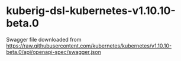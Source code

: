 # kuberig-dsl-kubernetes-v1.10.10-beta.0

Swagger file downloaded from https://raw.githubusercontent.com/kubernetes/kubernetes/v1.10.10-beta.0/api/openapi-spec/swagger.json

